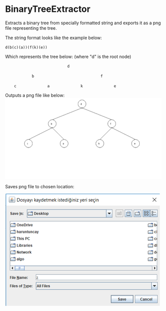 # BinaryTreeExtractor
Extracts a binary tree from specially formatted string and exports it as a png file representing the tree.

The string format looks like the example below:

    d(b(c)(a))(f(k)(e))

Which represents the tree below: (where "d" is the root node)



                                d                
                                
                b                              f     
                
        c              a              k              e     
        

Outputs a png file like below:
![png output](https://github.com/haruntuncay/BinaryTreeExtractor/blob/master/images/binaryAsPng.png)

Saves png file to chosen location:

![file chooser](https://github.com/haruntuncay/BinaryTreeExtractor/blob/master/images/fileSaver.png)

